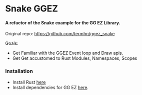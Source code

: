 # Snake GGEZ
#### A refactor of the Snake example for the GG EZ Library.

Original repo: https://github.com/termhn/ggez_snake

Goals: 
- Get Familiar with the GGEZ Event loop and Draw apis.
- Get Get accustomed to Rust Modules, Namespaces, Scopes

### Installation
- Install Rust [here](https://rustup.rs/)
- Install dependencies for GG EZ [here](https://github.com/ggez/ggez/blob/master/docs/BuildingForEveryPlatform.md).
